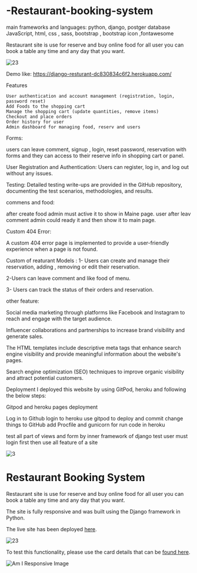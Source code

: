 # -Restaurant-booking-system

main frameworks and languages: 
python, 
django,
postger database 
JavaScript, 
html,
css ,
sass, 
bootstrap , 
bootstrap icon
,fontawesome


Restaurant site is use for reserve and buy online food for all user you can book a table any time and any day that you want.



![23](https://github.com/zahramousavi930/ckz8748-django-booking-system-b2059e81383e.herokuapp.com/)




Demo like:  https://django-resturant-dc830834c6f2.herokuapp.com/

Features

    User authentication and account management (registration, login, password reset)
    Add Foods to the shopping cart
    Manage the shopping cart (update quantities, remove items)
    Checkout and place orders
    Order history for user
    Admin dashboard for managing food, reserv and users



Forms:

users can leave comment, signup , login, reset password, reservation with forms and they can access to their reserve info in shopping cart or panel.

User Registration and Authentication: Users can register, log in, and log out without any issues.


Testing: Detailed testing write-ups are provided in the GitHub repository, documenting the test scenarios, methodologies, and results.


commens and food:

after create food admin must active it to show in Maine page.
user after leav comment admin could ready it and then show it to main page.



Custom 404 Error:

A custom 404 error page is implemented to provide a user-friendly experience when a page is not found.



Custom of reaturant Models :
1- Users can create and manage their reservation, adding , removing or edit their reservation.

2-Users can leave comment and like food of menu.

3- Users can track the status of their orders and reservation.



other feature:

Social media marketing through platforms like Facebook and Instagram to reach and engage with the target audience.

Influencer collaborations and partnerships to increase brand visibility and generate sales.

The HTML templates include descriptive meta tags that enhance search engine visibility and provide meaningful information about the website's pages.

Search engine optimization (SEO) techniques to improve organic visibility and attract potential customers.



Deployment
I deployed this website by using GitPod, heroku and following the below steps:

Gitpod and heroku pages deployment

Log in to Github 
login  to heroku
use gitpod to deploy and commit change things to GitHub
add Procfile  and gunicorn for run code in heroku





test all part of views and form by inner framework of django test
user must login first then use all feature of a site


![3](https://github.com/zahramousavi930/-Restaurant-booking-system/assets/102755356/ee3c095d-fc78-49fa-ad1b-995c85c0e278)



# Restaurant Booking System

Restaurant site is use for reserve and buy online food for all user you can book a table any time and any day that you want.

The site is fully responsive and was built using the Django framework in Python.

The live site has been deployed [here](https://ckz8748-django-booking-system-b2059e81383e.herokuapp.com/).

![23](https://github.com/zahramousavi930/ckz8748-django-booking-system-b2059e81383e.herokuapp.com/)

To test this functionality, please use the card details that can be [found here](https://stripe.com/docs/payments/accept-card-payments?platform=web&ui=elements#web-test-integration).

![Am I Responsive Image](readme_content/responsive.png)




